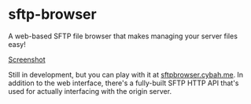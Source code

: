 
# sftp-browser
A web-based SFTP file browser that makes managing your server files easy!

[Screenshot](/screenshot.png)

Still in development, but you can play with it at [sftpbrowser.cybah.me](https://sftpbrowser.cybah.me). In addition to the web interface, there's a fully-built SFTP HTTP API that's used for actually interfacing with the origin server.

